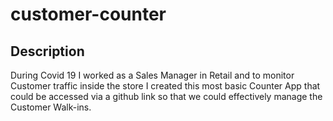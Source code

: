 # customer-counter
## Description

During Covid 19 I worked as a Sales Manager in Retail and to monitor Customer traffic inside the store I created this most basic Counter App that could be accessed via a github link so that we could effectively manage the Customer Walk-ins.
